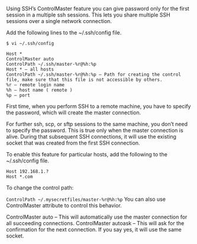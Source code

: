 Using SSH’s ControlMaster feature you can give password only for the first session in a multiple ssh sessions. This lets you share multiple SSH sessions over a single network connection.

Add the following lines to the ~/.ssh/config file.

`$ vi ~/.ssh/config`

```
Host *
ControlMaster auto
ControlPath ~/.ssh/master-%r@%h:%p
Host * – all hosts
ControlPath ~/.ssh/master-%r@%h:%p – Path for creating the control file, make sure that this file is not accessible by others.
%r – remote login name
%h – host name ( remote )
%p – port
```

First time, when you perform SSH to a remote machine, you have to specify the password, which will create the master connection.

For further ssh, scp, or sftp sessions to the same machine, you don’t need to specify the password. This is true only when the master connection is alive. During that subsequent SSH connections, it will use the existing socket that was created from the first SSH connection.

To enable this feature for particular hosts, add the following to the ~/.ssh/config file.
```
Host 192.168.1.?
Host *.com
```
To change the control path:

`ControlPath ~/.mysecretfiles/master-%r@%h:%p`
You can also use ControlMaster attribute to control this behavior.

ControlMaster auto – This will automatically use the master connection for all succeeding connections.
ControlMaster autoask – This will ask for the confirmation for the next connection. If you say yes, it will use the same socket.
